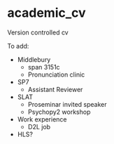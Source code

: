 academic_cv
===========

Version controlled cv

To add:

- Middlebury
  - span 3151c
  - Pronunciation clinic
- SP7
  - Assistant Reviewer
- SLAT
  - Proseminar invited speaker
  - Psychopy2 workshop
- Work experience
  - D2L job
- HLS?
